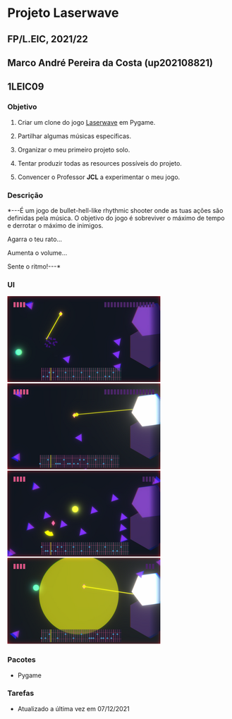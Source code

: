 # Projeto Laserwave
## FP/L.EIC, 2021/22
## Marco André Pereira da Costa (up202108821)
## 1LEIC09

### Objetivo

1. Criar um clone do jogo [Laserwave](https://ambrits.itch.io/laserwave) em Pygame.

2. Partilhar algumas músicas específicas.

3. Organizar o meu primeiro projeto solo.

4. Tentar produzir todas as resources possíveis do projeto.

5. Convencer o Professor __JCL__ a experimentar o meu jogo.

### Descrição

*---É um jogo de bullet-hell-like rhythmic shooter onde as tuas ações são definidas pela música. O objetivo do jogo é sobreviver o máximo de tempo e derrotar o máximo de inimigos.

Agarra o teu rato...

Aumenta o volume...

Sente o ritmo!---*

### UI

![UI1](screenshots/LaserwaveUI1.png)
![UI2](screenshots/LaserwaveUI2.png)
![UI3](screenshots/LaserwaveUI3.png)
![UI4](screenshots/LaserwaveUI4.png)


### Pacotes

- Pygame

### Tarefas


- Atualizado a última vez em 07/12/2021
